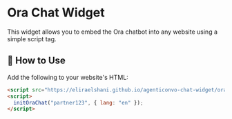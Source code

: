 # Ora Chat Widget

This widget allows you to embed the Ora chatbot into any website using a simple script tag.

## 🔧 How to Use

Add the following to your website's HTML:

```html
<script src="https://eliraelshani.github.io/agenticonvo-chat-widget/ora-v1.0.0.js"></script>
<script>
  initOraChat("partner123", { lang: "en" });
</script>